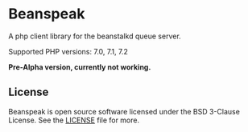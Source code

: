 # Beanspeak

A php client library for the beanstalkd queue server.

Supported PHP versions: 7.0, 7.1, 7.2

**Pre-Alpha version, currently not working.**

## License

Beanspeak is open source software licensed under the BSD 3-Clause License.
See the [LICENSE](https://github.com/sergeyklay/php-beanspeak/blob/master/LICENSE) file for more.
